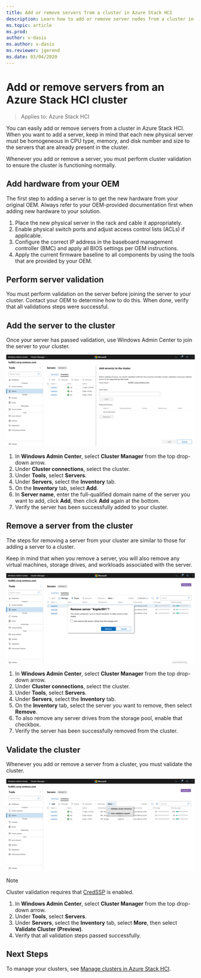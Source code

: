 ```yaml
---
title: Add or remove servers from a cluster in Azure Stack HCI
description: Learn how to add or remove server nodes from a cluster in Azure Stack HCI 
ms.topic: article
ms.prod: 
author: v-dasis
ms.author: v-dasis
ms.reviewer: jgerend
ms.date: 03/04/2020
---
```


# Add or remove servers from an Azure Stack HCI cluster

>Applies to: Azure Stack HCI

You can easily add or remove servers from a cluster in Azure Stack HCI. When you want to add a server, keep in mind that each new physical server must be homogeneous in CPU type, memory, and disk number and size to the servers that are already present in the cluster.

Whenever you add or remove a server, you must perform cluster validation to ensure the cluster is functioning normally.

## Add hardware from your OEM ##

The first step to adding a server is to get the new hardware from your original OEM. Always refer to your OEM-provided documentation first when adding new hardware to your solution.

1. Place the new physical server in the rack and cable it appropriately.
1. Enable physical switch ports and adjust access control lists (ACLs) if applicable.
1. Configure the correct IP address in the baseboard management controller (BMC) and apply all BIOS settings per OEM instructions.
1. Apply the current firmware baseline to all components by using the tools that are provided by your OEM.

## Perform server validation ##

You must perform validation on the server before joining the server to your cluster. Contact your OEM to determine how to do this. When done, verify that all validations steps were successful.

## Add the server to the cluster ##

Once your server has passed validation, use Windows Admin Center to join the server to your cluster.

![Add server node](media/manage-cluster/add-server.png)

1. In **Windows Admin Center**, select **Cluster Manager** from the top drop-down arrow.
1. Under **Cluster connections**, select the cluster.
1. Under **Tools**, select **Servers**.
1. Under **Servers**, select the **Inventory** tab.
1. On the **Inventory** tab, select **Add**.
1. In **Server name**, enter the full-qualified domain name of the server you want to add, click **Add**, then click **Add** again at the bottom.
1. Verify the server has been successfully added to your cluster.

## Remove a server from the cluster ##

The steps for removing a server from your cluster are similar to those for adding a server to a cluster.

Keep in mind that when you remove a server, you will also remove any virtual machines, storage drives, and workloads associated with the server.

![Remove server node](media/manage-cluster/remove-server.png)

1. In **Windows Admin Center**, select **Cluster Manager** from the top drop-down arrow.
1. Under **Cluster connections**, select the cluster.
1. Under **Tools**, select **Servers**.
1. Under **Servers**, select the **Inventory** tab.
1. On the **Inventory** tab, select the server you want to remove, then select **Remove**.
1. To also remove any server drives from the storage pool, enable that checkbox.
1. Verify the server has been successfully removed from the cluster.

## Validate the cluster ##

Whenever you add or remove a server from a cluster, you must validate the cluster.

![Validate cluster](media//manage-cluster/validate-cluster.png)

> [!NOTE]
> Cluster validation requires that [CredSSP](https://docs.microsoft.com/windows-server/manage/windows-admin-center/understand/faq#does-windows-admin-center-use-credssp) is enabled.

1. In **Windows Admin Center**, select **Cluster Manager** from the top drop-down arrow.
1. Under **Tools**, select **Servers**.
1. Under **Servers**, select the **Inventory** tab, select **More**, then select **Validate Cluster (Preview)**.
1. Verify that all validation steps passed successfully.

## Next Steps ##

To manage your clusters, see [Manage clusters in Azure Stack HCI](cluster.md).